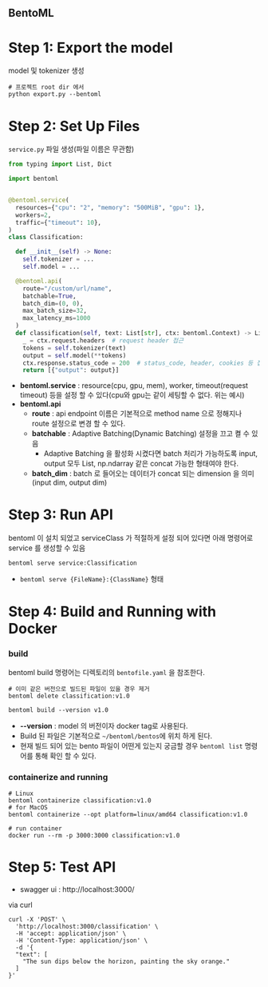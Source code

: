 BentoML
---

# Step 1: Export the model
model 및 tokenizer 생성
```shell
# 프로젝트 root dir 에서
python export.py --bentoml
```

# Step 2: Set Up Files
`service.py` 파일 생성(파일 이름은 무관함)

```python
from typing import List, Dict

import bentoml


@bentoml.service(
  resources={"cpu": "2", "memory": "500MiB", "gpu": 1},
  workers=2,
  traffic={"timeout": 10},
)
class Classification:

  def __init__(self) -> None:
    self.tokenizer = ...
    self.model = ...

  @bentoml.api(
    route="/custom/url/name",
    batchable=True,
    batch_dim=(0, 0),
    max_batch_size=32,
    max_latency_ms=1000
  )
  def classification(self, text: List[str], ctx: bentoml.Context) -> List[Dict]:
    _ = ctx.request.headers  # request header 접근
    tokens = self.tokenizer(text)
    output = self.model(**tokens)
    ctx.response.status_code = 200  # status_code, header, cookies 등 접근
    return [{"output": output}]
```
* __bentoml.service__ : resource(cpu, gpu, mem), worker, timeout(request timeout) 등을 설정 할 수 있다(cpu와 gpu는 같이 세팅할 수 없다. 위는 예시)
* __bentoml.api__
  * __route__ : api endpoint 이름은 기본적으로 method name 으로 정해지나 route 설정으로 변경 할 수 있다.
  * __batchable__ : Adaptive Batching(Dynamic Batching) 설정을 끄고 켤 수 있음
    * Adaptive Batching 을 활성화 시켰다면 batch 처리가 가능하도록 input, output 모두 List, np.ndarray 같은 concat 가능한 형태여야 한다.
  * __batch_dim__ : batch 로 들어오는 데이터가 concat 되는 dimension 을 의미 (input dim, output dim)

# Step 3: Run API
bentoml 이 설치 되었고 serviceClass 가 적절하게 설정 되어 있다면 아래 명령어로 service 를 생성할 수 있음
```shell
bentoml serve service:Classification
```
* `bentoml serve {FileName}:{ClassName}` 형태

# Step 4: Build and Running with Docker

### build
bentoml build 명령어는 디렉토리의 `bentofile.yaml` 을 참조한다.
```shell
# 이미 같은 버전으로 빌드된 파일이 있을 경우 제거
bentoml delete classification:v1.0

bentoml build --version v1.0 
```
* __--version__ : model 의 버전이자 docker tag로 사용된다.
* Build 된 파일은 기본적으로 `~/bentoml/bentos`에 위치 하게 된다.
* 현재 빌드 되어 있는 bento 파일이 어떤게 있는지 궁금할 경우 `bentoml list` 명령어를 통해 확인 할 수 있다.

### containerize and running 
```shell
# Linux
bentoml containerize classification:v1.0
# for MacOS
bentoml containerize --opt platform=linux/amd64 classification:v1.0 

# run container
docker run --rm -p 3000:3000 classification:v1.0
```

# Step 5: Test API
* swagger ui : http://localhost:3000/

via curl
```shell
curl -X 'POST' \
  'http://localhost:3000/classification' \
  -H 'accept: application/json' \
  -H 'Content-Type: application/json' \
  -d '{
  "text": [
    "The sun dips below the horizon, painting the sky orange."
  ]
}'
```


